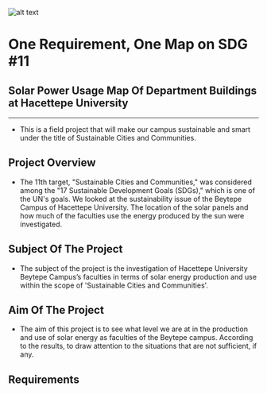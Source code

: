 ![alt text](https://www.freelogovectors.net/wp-content/uploads/2020/07/hacettepe-universitesi-logo-768x178.png)

# One Requirement, One Map on SDG #11

## Solar Power Usage Map Of Department Buildings at Hacettepe University

---

- This is a field project that will make our campus sustainable and smart under the title of Sustainable Cities and Communities.

## Project Overview

* The 11th target, "Sustainable Cities and Communities," was considered among the "17 Sustainable Development Goals (SDGs)," which is one of the UN's goals. We looked at the sustainability issue of the Beytepe Campus of Hacettepe University. The location of the solar panels and how much of the faculties use the energy produced by the sun were investigated.

## Subject Of The Project

* The subject of the project is the investigation of Hacettepe University Beytepe Campus’s faculties in terms of solar energy production and use within the scope of 'Sustainable Cities and Communities'.

## Aim Of The Project

* The aim of this project is to see what level we are at in the production and use of solar energy as faculties of the Beytepe campus. According to the results, to draw attention to the situations that are not sufficient, if any.

## Requirements
